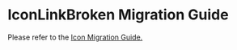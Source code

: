 # IconLinkBroken Migration Guide

Please refer to the [Icon Migration Guide.](../Icon.migration.md)
